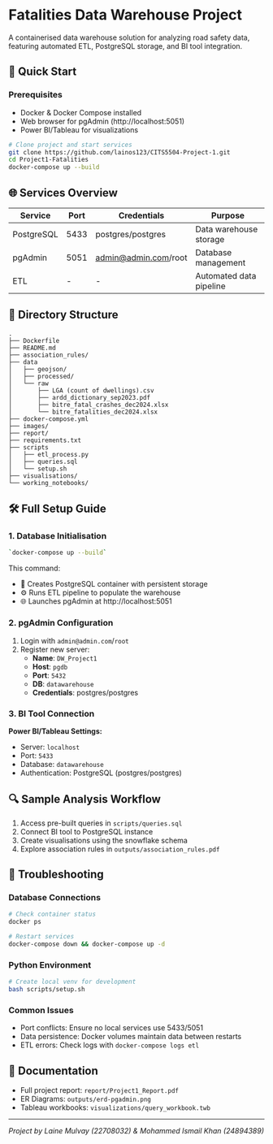 # Fatalities Data Warehouse Project

A containerised data warehouse solution for analyzing road safety data, featuring automated ETL, PostgreSQL storage, and BI tool integration.

## 🏁 Quick Start

### Prerequisites
- Docker & Docker Compose installed
- Web browser for pgAdmin (http://localhost:5051)
- Power BI/Tableau for visualizations

```bash
# Clone project and start services
git clone https://github.com/lainos123/CITS5504-Project-1.git
cd Project1-Fatalities
docker-compose up --build
```

## 🌐 Services Overview

| Service    | Port  | Credentials               | Purpose                  |
|------------|-------|---------------------------|--------------------------|
| PostgreSQL | 5433  | postgres/postgres         | Data warehouse storage   |
| pgAdmin    | 5051  | admin@admin.com/root      | Database management      |
| ETL        | -     | -                         | Automated data pipeline  |

## 📂 Directory Structure

```
.
├── Dockerfile
├── README.md
├── association_rules/
├── data
│   ├── geojson/
│   ├── processed/
│   └── raw
│       ├── LGA (count of dwellings).csv
│       ├── ardd_dictionary_sep2023.pdf
│       ├── bitre_fatal_crashes_dec2024.xlsx
│       └── bitre_fatalities_dec2024.xlsx
├── docker-compose.yml
├── images/
├── report/
├── requirements.txt
├── scripts
│   ├── etl_process.py
│   ├── queries.sql
│   └── setup.sh
├── visualisations/
└── working_notebooks/
```

## 🛠️ Full Setup Guide

### 1. Database Initialisation
```bash
`docker-compose up --build`
```

This command:
- 🐘 Creates PostgreSQL container with persistent storage
- ⚙️ Runs ETL pipeline to populate the warehouse
- 🌐 Launches pgAdmin at http://localhost:5051

### 2. pgAdmin Configuration
1. Login with `admin@admin.com`/`root`
2. Register new server:
   - **Name**: `DW_Project1`
   - **Host**: `pgdb`
   - **Port**: `5432`
   - **DB**: `datawarehouse`
   - **Credentials**: postgres/postgres

### 3. BI Tool Connection
**Power BI/Tableau Settings:**
- Server: `localhost`
- Port: `5433` 
- Database: `datawarehouse`
- Authentication: PostgreSQL (postgres/postgres)

## 🔍 Sample Analysis Workflow

1. Access pre-built queries in `scripts/queries.sql`
2. Connect BI tool to PostgreSQL instance
3. Create visualisations using the snowflake schema
4. Explore association rules in `outputs/association_rules.pdf`

## 🚨 Troubleshooting

### Database Connections
```bash
# Check container status
docker ps

# Restart services
docker-compose down && docker-compose up -d
```

### Python Environment
```bash
# Create local venv for development
bash scripts/setup.sh
```

### Common Issues
- Port conflicts: Ensure no local services use 5433/5051
- Data persistence: Docker volumes maintain data between restarts
- ETL errors: Check logs with `docker-compose logs etl`

## 📄 Documentation
- Full project report: `report/Project1_Report.pdf`
- ER Diagrams: `outputs/erd-pgadmin.png`
- Tableau workbooks: `visualizations/query_workbook.twb`

---

*Project by Laine Mulvay (22708032) & Mohammed Ismail Khan (24894389)*